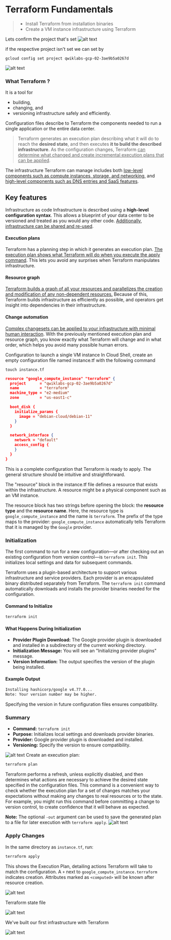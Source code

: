 # Terraform Fundamentals

> - Install Terraform from installation binaries
> - Create a VM instance infrastructure using Terraform

Lets confirm the project that's set
![alt text](image.png)

if the respective project isn't set we can set by
```shell
gcloud config set project qwiklabs-gcp-02-3ae9b5a0267d
```
![alt text](image-1.png)

### What Terraform ?

It is a tool for 
- building, 
- changing, and 
- versioning infrastructure safely and efficiently. 

Configuration files describe to Terraform the components needed to run a single application or the entire data center. 
> Terraform generates an execution plan describing what it will do to reach the **desired state**, and then executes **it to build the described infrastructure**. As the configuration changes, Terraform <ins>can determine what changed and create incremental execution plans that can be applied</ins>.

The infrastructure Terraform can manage includes both <ins>low-level components such as compute instances, storage, and networking,</ins> and <ins>high-level components such as DNS entries and SaaS features</ins>.

## Key features
Infrastructure as code
Infrastructure is described using a **high-level configuration syntax**. This allows a blueprint of your data center to be versioned and treated as you would any other code. <ins>Additionally, infrastructure can be shared and re-used</ins>.

#### Execution plans
Terraform has a planning step in which it generates an execution plan. <ins>The execution plan shows what Terraform will do when you execute the apply command</ins>. This lets you avoid any surprises when Terraform manipulates infrastructure.

#### Resource graph
<ins>Terraform builds a graph of all your resources and parallelizes the creation and modification of any non-dependent resources.</ins> Because of this, Terraform builds infrastructure as efficiently as possible, and operators get insight into dependencies in their infrastructure.

#### Change automation
<ins>Complex changesets can be applied to your infrastructure with minimal human interaction</ins>. With the previously mentioned execution plan and resource graph, you know exactly what Terraform will change and in what order, which helps you avoid many possible human errors.

Configuration to launch a single VM instance
In Cloud Shell, create an empty configuration file named instance.tf with the following command
```shell
touch instance.tf
```

```json
resource "google_compute_instance" "terraform" {
  project      = "qwiklabs-gcp-02-3ae9b5a0267d"
  name         = "terraform"
  machine_type = "e2-medium"
  zone         = "us-east1-c"

  boot_disk {
    initialize_params {
      image = "debian-cloud/debian-11"
    }
  }

  network_interface {
    network = "default"
    access_config {
    }
  }
}
```
This is a complete configuration that Terraform is ready to apply. The general structure should be intuitive and straightforward.

The "resource" block in the instance.tf file defines a resource that exists within the infrastructure. A resource might be a physical component such as an VM instance.

The resource block has two strings before opening the block: the **resource type** and the **resource name**. Here, the resource type is `google_compute_instance` and the name is `terraform`. The prefix of the type maps to the provider: `google_compute_instance` automatically tells Terraform that it is managed by the `Google` provider.

### Initialization

The first command to run for a new configuration—or after checking out an existing configuration from version control—is `terraform init`. This initializes local settings and data for subsequent commands.

Terraform uses a plugin-based architecture to support various infrastructure and service providers. Each provider is an encapsulated binary distributed separately from Terraform. The `terraform init` command automatically downloads and installs the provider binaries needed for the configuration.

#### Command to Initialize

```sh
terraform init
```

#### What Happens During Initialization

- **Provider Plugin Download:** The Google provider plugin is downloaded and installed in a subdirectory of the current working directory.
- **Initialization Message:** You will see an "Initializing provider plugins" message.
- **Version Information:** The output specifies the version of the plugin being installed.

#### Example Output

```sh
Installing hashicorp/google v4.77.0...
Note: Your version number may be higher.
```

Specifying the version in future configuration files ensures compatibility.

### Summary

- **Command:** `terraform init`
- **Purpose:** Initializes local settings and downloads provider binaries.
- **Provider:** Google provider plugin is downloaded and installed.
- **Versioning:** Specify the version to ensure compatibility.

![alt text](image-2.png)
Create an execution plan:
```sh
terraform plan
```

Terraform performs a refresh, unless explicitly disabled, and then determines what actions are necessary to achieve the desired state specified in the configuration files. This command is a convenient way to check whether the execution plan for a set of changes matches your expectations without making any changes to real resources or to the state. For example, you might run this command before committing a change to version control, to create confidence that it will behave as expected.

**Note:** The optional `-out` argument can be used to save the generated plan to a file for later execution with `terraform apply`.
![alt text](image-3.png)

### Apply Changes

In the same directory as `instance.tf`, run:
```sh
terraform apply
```

This shows the Execution Plan, detailing actions Terraform will take to match the configuration. A `+` next to `google_compute_instance.terraform` indicates creation. Attributes marked as `<computed>` will be known after resource creation.


![alt text](image-4.png)

Terraform state file

![alt text](image-5.png)

We've built our first infrastructure with Terraform

![alt text](image-6.png)
